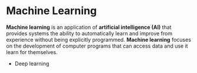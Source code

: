 # Machine Learning

**Machine learning** is an application of **artificial intelligence (AI)** that provides systems the ability to automatically learn and improve from experience without being explicitly programmed. **Machine learning** focuses on the development of computer programs that can access data and use it learn for themselves.



* Deep learning